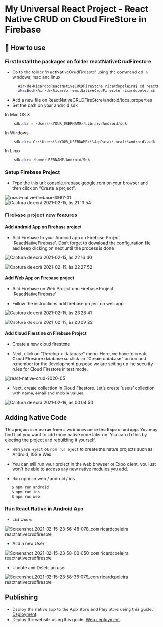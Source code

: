 # My Universal React Project - React Native CRUD on Cloud FireStore in Firebase

## 🚀 How to use

### First Install the packages on folder reactNativeCrudFirestore

- Go to the folder 'reactNativeCrudFiresote' using the command cd in windows, mac and linux

```bash
      Air-de-Ricardo:ReactNativeCRUDFireStore ricardopeleira$ cd reactNativeCrudFiresote
      $MacBook-Air-de-Ricardo:reactNativeCrudFiresote ricardopeleira$
```

- Add a new file on ReactNativeCRUDFireStore/android/local.properties
- Set the path on your android sdk

In Mac OS X

```java
    sdk.dir = /Users/<YOUR_USERNAME>/Library/Android/sdk
```

In Windows

```java
    sdk.dir= C:\\Users\\<YOUR_USERNAME>\\AppData\\Local\\Android\\sdk
```

In Linux

```java
    sdk.dir= /home/USERNAME/Android/Sdk
```

### Setup Firebase Project

- Type the this url: [console.firebase.google.com](https://console.firebase.google.com/) on your browser and then click on “Create a project”.

![react-native-firebase-8987-01](https://user-images.githubusercontent.com/9846274/107993308-3486d900-6fd2-11eb-8906-96d7d61be2a8.png)
![Captura de ecrã 2021-02-15, às 21 13 54](https://user-images.githubusercontent.com/9846274/107993643-d7d7ee00-6fd2-11eb-8168-2356c10d6d62.png)

### Firebase project new features

#### Add Android App on Firebase project

- Add Firebase to your Android app on Firebase Project 'ReactNativeFirebase'. Don’t forget to download the configuration file and keep clicking on next until the process is done.

![Captura de ecrã 2021-02-15, às 22 16 40](https://user-images.githubusercontent.com/9846274/108002715-5ee39100-6fe8-11eb-9662-db66d95af6d5.png)

![Captura de ecrã 2021-02-15, às 22 27 52](https://user-images.githubusercontent.com/9846274/108002716-5ee39100-6fe8-11eb-9010-8584f5bf24ee.png)

#### Add Web App on Firebase project

- Add Firebase on Web Project onn Firebase Project 'ReactNativeFirebase'

- Follow the instructions add firebase project on web app

![Captura de ecrã 2021-02-15, às 23 28 41](https://user-images.githubusercontent.com/9846274/108002713-5e4afa80-6fe8-11eb-9e49-e7888607a4ac.png)

![Captura de ecrã 2021-02-15, às 23 29 22](https://user-images.githubusercontent.com/9846274/108002710-5d19cd80-6fe8-11eb-87f7-33f5cc24f442.png)

#### Add Cloud Firestine on Firebase Project

- Create a new cloud firestone

- Next, click on “Develop > Database” menu. Here, we have to create Cloud Firestore database so click on “Create database” button and remember for the development purpose we are setting up the security rules for Cloud Firestore in test mode.

![react-native-crud-9020-05](https://user-images.githubusercontent.com/9846274/108003413-a4a15900-6fea-11eb-87ae-a1dad7e47cc1.jpg)

- Next, create collection in Cloud Firestore. Let’s create ‘users’ collection with name, email and mobile values.

![Captura de ecrã 2021-02-16, às 00 04 50](https://user-images.githubusercontent.com/9846274/108003409-9f440e80-6fea-11eb-879d-f2f6a411b136.png)

## Adding Native Code

This project can be run from a web browser or the Expo client app. You may find that you want to add more native code later on. You can do this by ejecting the project and rebuilding it yourself.

- Run `yarn eject` ou `npm run eject` to create the native projects such as: Android, IOS e Web
- You can still run your project in the web browser or Expo client, you just won't be able to access any new native modules you add.

- Run npm on web / android / ios

```bash
   $ npm run android
   $ npm run ios
   $ npm run web
```

### Run React Native in Android App

- List Users

![Screenshot_2021-02-15-23-56-48-078_com ricardopeleira reactnativecrudfiresote](https://user-images.githubusercontent.com/9846274/108003665-5ccf0180-6feb-11eb-8128-6595b09bf4ee.jpg)

- Add a new User

![Screenshot_2021-02-15-23-58-00-050_com ricardopeleira reactnativecrudfiresote](https://user-images.githubusercontent.com/9846274/108003670-5e98c500-6feb-11eb-9159-efb47ce2eea4.jpg)

- Update and Delete an user

![Screenshot_2021-02-15-23-58-36-079_com ricardopeleira reactnativecrudfiresote](https://user-images.githubusercontent.com/9846274/108003672-5f315b80-6feb-11eb-8f8d-2aacc8594111.jpg)

## Publishing

- Deploy the native app to the App store and Play store using this guide: [Deployment](https://docs.expo.io/distribution/app-stores/).
- Deploy the website using this guide: [Web deployment](https://docs.expo.io/distribution/publishing-websites/).
